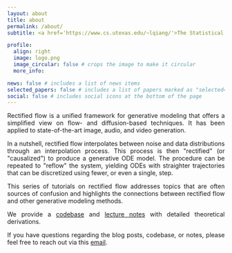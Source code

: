 ```yaml
---
layout: about
title: about
permalink: /about/
subtitle: <a href='https://www.cs.utexas.edu/~lqiang/'>The Statistical Learning and AI Lab at UT Austin</a>.

profile:
  align: right
  image: logo.png
  image_circular: false # crops the image to make it circular
  more_info:

news: false # includes a list of news items
selected_papers: false # includes a list of papers marked as "selected={true}"
social: false # includes social icons at the bottom of the page
---
```


<div style="text-align: justify;">
  <p>Rectified flow is a unified framework for generative modeling that offers a simplified view on flow- and diffusion-based techniques. It has been applied to state-of-the-art image, audio, and video generation.</p>

  <p>In a nutshell, rectified flow interpolates between noise and data distributions through an interpolation process. This process is then "rectified" (or "causalized") to produce a generative ODE model. The procedure can be repeated to "reflow" the system, yielding ODEs with straighter trajectories that can be discretized using fewer, or even a single, step.</p>

  <p>This series of tutorials on rectified flow addresses topics that are often sources of confusion and highlights the connections between rectified flow and other generative modeling methods.</p>

  <p>We provide a <a href="https://github.com/lqiang67/rectified-flow">codebase</a> and <a href="#">lecture notes</a> with detailed theoretical derivations.</p>

  <p>If you have questions regarding the blog posts, codebase, or notes, please feel free to reach out via this <a href="mailto:rectifiedflow@gmail.com">email</a>.</p>
</div>
